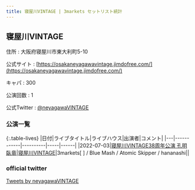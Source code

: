 ```yaml
---
title: 寝屋川VINTAGE | 3markets セットリスト統計
---
```

## 寝屋川VINTAGE

住所
:    大阪府寝屋川市東大利町5-10

公式サイト
:    [https://osakaneyagawavintage.jimdofree.com/](https://osakaneyagawavintage.jimdofree.com/)

キャパ
:    300

公演回数
: 1


公式Twitter
: <a href="https://twitter.com/neyagawaVINTAGE">@neyagawaVINTAGE</a>


### 公演一覧

{:.table-lives}
|日付|ライブタイトル|ライブハウス|出演者|コメント|
|---|------------|----------|-----|------|
|<span class="nowrap">2022-07-03</span>|[寝屋川VINTAGE38周年公演 孔明臥竜](live024.html)|[寝屋川VINTAGE](livehouse022.html)|3markets[ ] / Blue Mash / Atomic Skipper / hananashi||



### official twitter

<a class="twitter-timeline" href="https://twitter.com/neyagawaVINTAGE?ref_src=twsrc%5Etfw">Tweets by neyagawaVINTAGE</a> <script async src="https://platform.twitter.com/widgets.js" charset="utf-8"></script>
